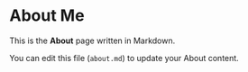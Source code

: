 # About Me

This is the **About** page written in Markdown.

You can edit this file (`about.md`) to update your About content.

